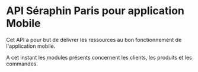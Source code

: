 # API Séraphin Paris pour application Mobile

Cet API a pour but de délivrer les ressources au bon fonctionnement de l'application mobile.

A cet instant les modules présents concernent les clients, les produits et les commandes.